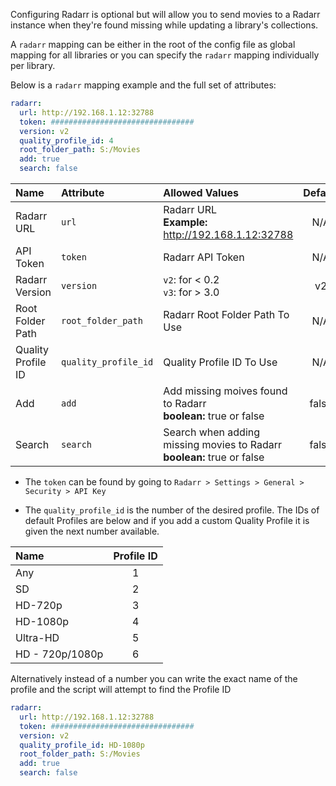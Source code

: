 Configuring Radarr is optional but will allow you to send movies to a Radarr instance when they're found missing while updating a library's collections. 

A `radarr` mapping can be either in the root of the config file as global mapping for all libraries or you can specify the `radarr` mapping individually per library.

Below is a `radarr` mapping example and the full set of attributes:
```yaml
radarr:
  url: http://192.168.1.12:32788
  token: ################################
  version: v2
  quality_profile_id: 4
  root_folder_path: S:/Movies
  add: true
  search: false
```

| Name | Attribute | Allowed Values| Default | Required |
| :-- | :-- | :-- | :--: | :--: |
| Radarr URL | `url` | Radarr URL<br><strong>Example:</strong> http://192.168.1.12:32788 | N/A | :heavy_check_mark: |
| API Token | `token` | Radarr API Token | N/A | :heavy_check_mark: |
| Radarr Version | `version` | `v2`: for < 0.2<br>`v3`: for > 3.0 | v2 | :x: |
| Root Folder Path | `root_folder_path` | Radarr Root Folder Path To Use | N/A | :heavy_check_mark: |
| Quality Profile ID | `quality_profile_id` | Quality Profile ID To Use | N/A | :heavy_check_mark: |
| Add | `add` | Add missing moives found to Radarr<br><strong>boolean:</strong> true or false | false | :x: |
| Search | `search` | Search when adding missing movies to Radarr<br><strong>boolean:</strong> true or false | false | :x: |


* The `token` can be found by going to `Radarr > Settings > General > Security > API Key`

* The `quality_profile_id` is the number of the desired profile. The IDs of default Profiles are below and if you add a custom Quality Profile it is given the next number available.

| Name | Profile ID |
| :-- | :--: |
| Any | 1 |
| SD | 2 |
| HD-720p | 3 |
| HD-1080p | 4 |
| Ultra-HD | 5 |
| HD - 720p/1080p | 6 |

Alternatively instead of a number you can write the exact name of the profile and the script will attempt to find the Profile ID

```yaml
radarr:
  url: http://192.168.1.12:32788
  token: ################################
  version: v2
  quality_profile_id: HD-1080p
  root_folder_path: S:/Movies
  add: true
  search: false
```